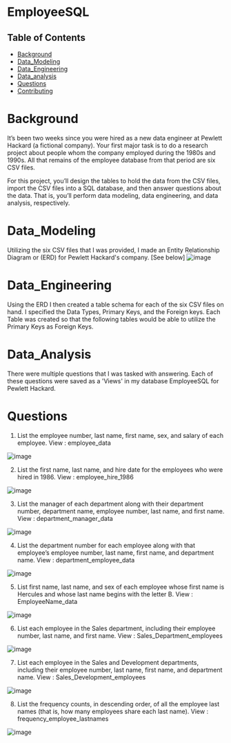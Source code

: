 # EmployeeSQL

## Table of Contents

- [Background](#background)
- [Data_Modeling](#Data_Modeling)
- [Data_Engineering](#Data_Engineering)
- [Data_analysis](#Data_Analysis)
- [Questions](#Questions)
- [Contributing](#contributing)


# Background
It’s been two weeks since you were hired as a new data engineer at Pewlett Hackard (a fictional company). Your first major task is to do a research project about people whom the company employed during the 1980s and 1990s. All that remains of the employee database from that period are six CSV files.

For this project, you’ll design the tables to hold the data from the CSV files, import the CSV files into a SQL database, and then answer questions about the data. That is, you’ll perform data modeling, data engineering, and data analysis, respectively.

# Data_Modeling
Utilizing the six CSV files that I was provided, I made an Entity Relationship Diagram or (ERD) for Pewlett Hackard's company.  [See below]
![image](QuickDBD-export.png)

# Data_Engineering
Using the ERD I then created a table schema for each of the six CSV files on hand.  I specified the Data Types, Primary Keys, and the Foreign keys.  Each Table was created so that the following tables would be able to utilize the Primary Keys as Foreign Keys.

# Data_Analysis
There were multiple questions that I was tasked with answering.  Each of these questions were saved as a 'Views' in my database EmployeeSQL for Pewlett Hackard.

# Questions
1) List the employee number, last name, first name, sex, and salary of each employee.
View : employee_data

![image](<data/Images/Employee_Data.png>)

2) List the first name, last name, and hire date for the employees who were hired in 1986.
View : employee_hire_1986

![image](<data/Images/Employee_Hire_1986.png>)

3) List the manager of each department along with their department number, department name, employee number, last name, and first name.
View : department_manager_data

![image](<data/Images/department_manager_data.png>)

4) List the department number for each employee along with that employee’s employee number, last name, first name, and department name.
View : department_employee_data

![image](<data/Images/department_employee_data.png>)

5) List first name, last name, and sex of each employee whose first name is Hercules and whose last name begins with the letter B.
View : EmployeeName_data

![image](<data/Images/Employee_Name_Data.png>)

6) List each employee in the Sales department, including their employee number, last name, and first name.
View : Sales_Department_employees

![image](<data/Images/Sales_Department_Employees.png>)

7) List each employee in the Sales and Development departments, including their employee number, last name, first name, and department name.
View : Sales_Development_employees

![image](<data/Images/Sales_Development_Employees.png>)

8) List the frequency counts, in descending order, of all the employee last names (that is, how many employees share each last name).
View : frequency_employee_lastnames

![image](<data/Images/Frequency_Employee_Lastnames.png>)

